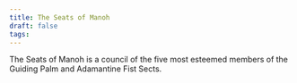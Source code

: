 ```yaml
---
title: The Seats of Manoh
draft: false
tags:
---
```

The Seats of Manoh is a council of the five most esteemed members of the Guiding Palm and Adamantine Fist Sects. 